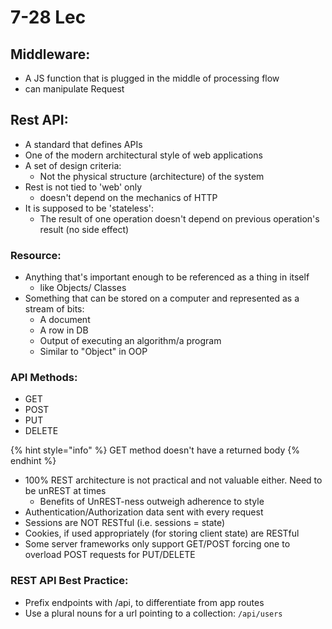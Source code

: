 # 7-28 Lec

## Middleware:

* A JS function that is plugged in the middle of processing flow
* can manipulate Request 

## Rest API:

* A standard that defines APIs
* One of the modern architectural style of web applications
* A set of design criteria:
  * Not the physical structure \(architecture\) of the system
* Rest is not tied to 'web' only
  * doesn't depend on the mechanics of HTTP
* It is supposed to be 'stateless':
  * The result of one operation doesn't depend on previous operation's result \(no side effect\)

### Resource:

* Anything that's important enough to be referenced as a thing in itself
  * like Objects/ Classes
* Something that can be stored on a computer and represented as a stream of bits:
  * A document
  * A row in DB
  * Output of executing an algorithm/a program
  * Similar to "Object" in OOP

### API Methods:

* GET
* POST
* PUT
* DELETE

{% hint style="info" %}
GET method doesn't have a returned body
{% endhint %}

* 100% REST architecture is not practical and not valuable either. Need to be unREST at times
  * Benefits of UnREST-ness outweigh adherence to style
* Authentication/Authorization data sent with every request
* Sessions are NOT RESTful \(i.e. sessions = state\)
* Cookies, if used appropriately \(for storing client state\) are RESTful
* Some server frameworks only support GET/POST forcing one to overload POST requests for PUT/DELETE

### REST API Best Practice:

* Prefix endpoints with /api, to differentiate from app routes
* Use a plural  nouns for a url pointing to a collection: `/api/users`



